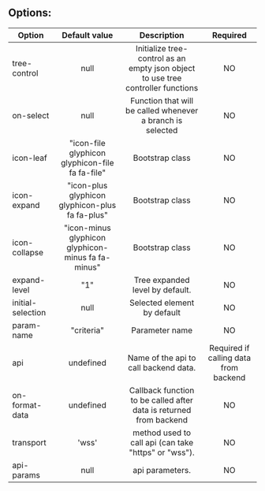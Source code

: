 ## Options:

| Option        | Default value   | Description   | Required   |
| ------------- |:-------------:|:-------------:|:-------------:|
  tree-control  | null | Initialize tree-control as an empty json object to use tree controller functions| NO
  on-select     | null	 | Function that will be called whenever a branch is selected | NO
  icon-leaf     | "icon-file  glyphicon glyphicon-file  fa fa-file" | Bootstrap class | NO
  icon-expand     | "icon-plus  glyphicon glyphicon-plus  fa fa-plus" |  Bootstrap class | NO
  icon-collapse   | "icon-minus glyphicon glyphicon-minus fa fa-minus" | Bootstrap class | NO
  expand-level    | "1" |  Tree expanded level by default. | NO
  initial-selection     | null | Selected element by default | NO
  param-name | "criteria" | Parameter name | NO
  api       | undefined    | 	Name of the api to call backend data.		| Required if calling data from backend	 
  on-format-data | undefined | Callback function to be called after data is returned from backend | NO
  transport |  'wss'     | 	method used to call api (can take "https" or "wss").		 | NO
  api-params  | null       | 	api parameters.  					| NO
  